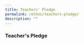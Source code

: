 ```yaml
---
title: Teachers' Pledge
permalink: /ethos/teachers-pledge/
description: ""
---
```

### **Teacher's Pledge**